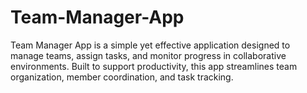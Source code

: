 # Team-Manager-App
Team Manager App is a simple yet effective application designed to manage teams, assign tasks, and monitor progress in collaborative environments. Built to support productivity, this app streamlines team organization, member coordination, and task tracking.
